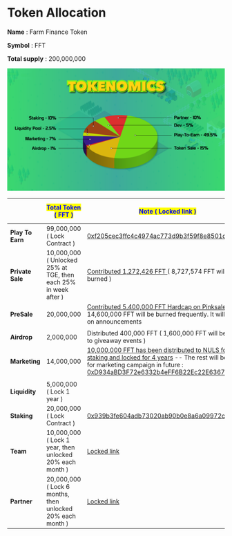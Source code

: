 # Token Allocation

**Name** : Farm Finance Token

**Symbol** : FFT

**Total supply** : 200,000,000



![](../.gitbook/assets/pie-3.png)

|                  | <mark style="color:blue;">**Total Token ( FFT )**</mark>        | <mark style="color:blue;">**Note ( Locked link )**</mark>                                                                                                                                                                                                                                                                          | <mark style="color:blue;">**Total Supply ( % )**</mark> |
| ---------------- | --------------------------------------------------------------- | ---------------------------------------------------------------------------------------------------------------------------------------------------------------------------------------------------------------------------------------------------------------------------------------------------------------------------------- | ------------------------------------------------------- |
| **Play To Earn** | 99,000,000 ( Lock Contract )                                    | [0xf205cec3ffc4c4974ac773d9b3f59f8e8501d5cf](https://bscscan.com/token/0xf205cec3ffc4c4974ac773d9b3f59f8e8501d5cf)                                                                                                                                                                                                                 | 49.5%                                                   |
| **Private Sale** | 10,000,000 ( Unlocked 25% at TGE, then each 25% in week after ) | [Contributed 1,272,426 FFT ](https://t.me/FarmFinanceChannel/82)( 8,727,574 FFT will be burned )                                                                                                                                                                                                                                   | 5%                                                      |
| **PreSale**      | 20,000,000                                                      | [Contributed 5,400,000 FFT Hardcap on Pinksale](https://www.pinksale.finance/#/launchpad/0x9eD9ba79791484988Bb8c6042633e655b775fE0B).  ( 14,600,000 FFT will be burned frequently. It will public on announcements                                                                                                                 | 10%                                                     |
|                  |                                                                 |                                                                                                                                                                                                                                                                                                                                    |                                                         |
| **Airdrop**      | 2,000,000                                                       | Distributed 400,000 FFT ( 1,600,000 FFT will be added to giveaway events )                                                                                                                                                                                                                                                         | 1%                                                      |
| **Marketing**    | 14,000,000                                                      | [10,000,000 FFT has been distributed to NULS for staking and locked for 4 years](https://wallet.nuls.io/pocm/Projects/ProjectsInfo?releaseId=237) -- The rest will be used for marketing campaign in future : [0xD934aBD3F72e6332b4eFF6B22Ec22E636752c1D3](https://bscscan.com/address/0xD934aBD3F72e6332b4eFF6B22Ec22E636752c1D3) | 7%                                                      |
|                  |                                                                 |                                                                                                                                                                                                                                                                                                                                    |                                                         |
| **Liquidity**    | 5,000,000 ( Lock 1 year )                                       |                                                                                                                                                                                                                                                                                                                                    | 2.5%                                                    |
| **Staking**      | 20,000,000 ( Lock Contract )                                    | [0x939b3fe604adb73020ab90b0e8a6a09972cdc85a](https://bscscan.com/address/0x939b3fe604adb73020ab90b0e8a6a09972cdc85a)                                                                                                                                                                                                               | 10%                                                     |
| **Team**         | 10,000,000 ( Lock 1 year, then unlocked 20% each month )        | [Locked link](https://www.pinksale.finance/#/pinklock/record/11250)                                                                                                                                                                                                                                                                | 5%                                                      |
| **Partner**      | 20,000,000 ( Lock 6 months, then unlocked 20% each month )      | [Locked link](https://www.pinksale.finance/#/pinklock/record/11251?chain=BSC)                                                                                                                                                                                                                                                      | 10%                                                     |



